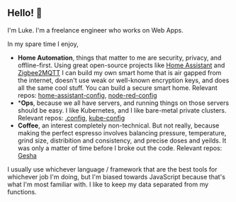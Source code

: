 ## Hello! 👋

I'm Luke. I'm a freelance engineer who works on Web Apps.

In my spare time I enjoy,

- **Home Automation**, things that matter to me are security, privacy, and offline-first. Using great open-source projects like [Home Assistant](https://github.com/home-assistant) and [Zigbee2MQTT](https://github.com/koenkk/zigbee2mqtt) I can build my own smart home that is air gapped from the internet, doesn't use weak or well-known encryption keys, and does all the same cool stuff. You can build a secure smart home. Relevant repos: [home-assistant-config](https://github.com/LukeChannings/home-assistant-config), [node-red-config](https://github.com/LukeChannings/node-red-config)
- ***Ops**, because we all have servers, and running things on those servers should be easy. I like Kubernetes, and I like bare-metal private clusters. Relevant repos: [.config](https://github.com/LukeChannings/.config), [kube-config](https://github.com/LukeChannings/kube-config)
- **Coffee**, an interest completely non-technical. But not really, because making the perfect espresso involves balancing pressure, temperature, grind size, distribition and consistency, and precise doses and yeilds. It was only a matter of time before I broke out the code. Relevant repos: [Gesha](https://github.com/LukeChannings/gesha)


I usually use whichever language / framework that are the best tools for whichever job I'm doing, but I'm biased towards JavaScript because that's what I'm most familiar with. I like to keep my data separated from my functions.
